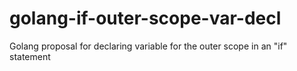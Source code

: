 # golang-if-outer-scope-var-decl
Golang proposal for declaring variable for the outer scope in an "if" statement
